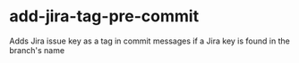 # add-jira-tag-pre-commit
Adds Jira issue key as a tag in commit messages if a Jira key is found in the branch's name

